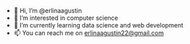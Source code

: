 - 👋 Hi, I’m @erlinaagustin
- 👀 I’m interested in computer science
- 🌱 I’m currently learning data science and web development
- 📫 You can reach me on erlinaagustin22@gmail.com

<!---
erlinaagustin/erlinaagustin is a ✨ special ✨ repository because its `README.md` (this file) appears on your GitHub profile.
You can click the Preview link to take a look at your changes.
--->
